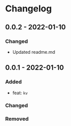 # Changelog

## 0.0.2 - 2022-01-10

### Changed

- Updated readme.md

## 0.0.1 - 2022-01-10

### Added

- feat: `kv`

### Changed

### Removed
